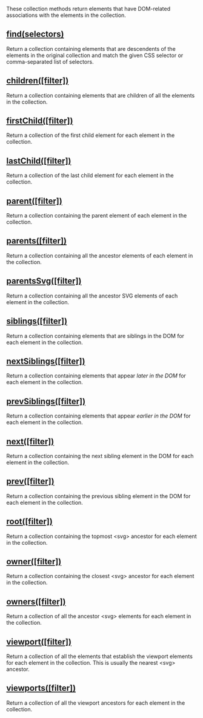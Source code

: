 These collection methods return elements that have DOM-related associations with the elements in the collection.


## [find(selectors)](/api/find/)

Return a collection containing elements that are descendents of the elements in the original collection and match the given CSS selector or comma-separated list of selectors.


## [children(\[filter\])](/api/children/)

Return a collection containing elements that are children of all the elements in the collection.


## [firstChild(\[filter\])](/api/firstChild/)

Return a collection of the first child element for each element in the collection.


## [lastChild(\[filter\])](/api/lastChild/)

Return a collection of the last child element for each element in the collection.


## [parent(\[filter\])](/api/parent/)

Return a collection containing the parent element of each element in the collection.


## [parents(\[filter\])](/api/parents/)

Return a collection containing all the ancestor elements of each element in the collection.


## [parentsSvg(\[filter\])](/api/parentsSvg/)

Return a collection containing all the ancestor SVG elements of each element in the collection.


## [siblings(\[filter\])](/api/siblings/)

Return a collection containing elements that are siblings in the DOM for each element in the collection.


## [nextSiblings(\[filter\])](/api/nextSiblings/)

Return a collection containing elements that appear _later in the DOM_ for each element in the collection.


## [prevSiblings(\[filter\])](/api/prevSiblings/)

Return a collection containing elements that appear _earlier in the DOM_ for each element in the collection.


## [next(\[filter\])](/api/next/)

Return a collection containing the next sibling element in the DOM for each element in the collection.


## [prev(\[filter\])](/api/prev/)

Return a collection containing the previous sibling element in the DOM for each element in the collection.


## [root(\[filter\])](/api/root/)

Return a collection containing the topmost &lt;svg&gt; ancestor for each element in the collection.


## [owner(\[filter\])](/api/owner/)

Return a collection containing the closest &lt;svg&gt; ancestor for each element in the collection.


## [owners(\[filter\])](/api/owners/)

Return a collection of all the ancestor &lt;svg&gt; elements for each element in the collection.


## [viewport(\[filter\])](/api/viewport/)

Return a collection of all the elements that establish the viewport elements for each element in the collection. This is usually the nearest &lt;svg&gt; ancestor.


## [viewports(\[filter\])](/api/viewports/)

Return a collection of all the viewport ancestors for each element in the collection.

